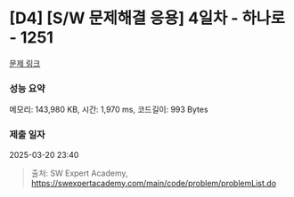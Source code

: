 # [D4] [S/W 문제해결 응용] 4일차 - 하나로 - 1251 

[문제 링크](https://swexpertacademy.com/main/code/problem/problemDetail.do?contestProbId=AV15StKqAQkCFAYD) 

### 성능 요약

메모리: 143,980 KB, 시간: 1,970 ms, 코드길이: 993 Bytes

### 제출 일자

2025-03-20 23:40



> 출처: SW Expert Academy, https://swexpertacademy.com/main/code/problem/problemList.do